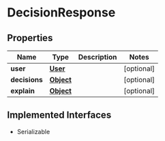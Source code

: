 

# DecisionResponse

## Properties

Name | Type | Description | Notes
------------ | ------------- | ------------- | -------------
**user** | [**User**](User.md) |  |  [optional]
**decisions** | [**Object**](.md) |  |  [optional]
**explain** | [**Object**](.md) |  |  [optional]


## Implemented Interfaces

* Serializable


